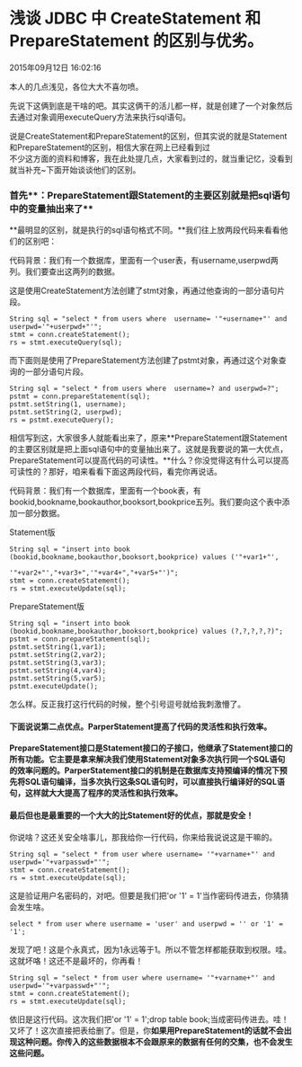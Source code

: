 # 浅谈 JDBC 中 CreateStatement 和 PrepareStatement 的区别与优劣。

2015年09月12日 16:02:16

本人的几点浅见，各位大大不喜勿喷。

先说下这俩到底是干啥的吧。其实这俩干的活儿都一样，就是创建了一个对象然后去通过对象调用executeQuery方法来执行sql语句。

说是CreateStatement和PrepareStatement的区别，但其实说的就是Statement和PrepareStatement的区别，相信大家在网上已经看到过  
不少这方面的资料和博客，我在此处提几点，大家看到过的，就当重记忆，没看到就当补充~下面开始谈谈他们的区别。

### 首先**：PrepareStatement跟Statement的主要区别就是把sql语句中的变量抽出来了**

**最明显的区别，就是执行的sql语句格式不同。**我们往上放两段代码来看看他们的区别吧：

代码背景：我们有一个数据库，里面有一个user表，有username,userpwd两列。我们要查出这两列的数据。

这是使用CreateStatement方法创建了stmt对象，再通过他查询的一部分语句片段。

```
String sql = "select * from users where  username= '"+username+"' and userpwd='"+userpwd+"'";
stmt = conn.createStatement();
rs = stmt.executeQuery(sql);
```

而下面则是使用了PrepareStatement方法创建了pstmt对象，再通过这个对象查询的一部分语句片段。

```
String sql = "select * from users where  username=? and userpwd=?";
pstmt = conn.prepareStatement(sql);
pstmt.setString(1, username);
pstmt.setString(2, userpwd);
rs = pstmt.executeQuery();
```

相信写到这，大家很多人就能看出来了，原来**PrepareStatement跟Statement的主要区别就是把上面sql语句中的变量抽出来了。这就是我要说的第一大优点，PrepareStatement可以提高代码的可读性。**什么？你没觉得这有什么可以提高可读性的？那好，咱来看看下面这两段代码，看完你再说话。

代码背景：我们有一个数据库，里面有一个book表，有bookid,bookname,bookauthor,booksort,bookprice五列。我们要向这个表中添加一部分数据。

Statement版

```
String sql = "insert into book (bookid,bookname,bookauthor,booksort,bookprice) values ('"+var1+"',
                                '"+var2+"',"+var3+",'"+var4+","+var5+"')";
stmt = conn.createStatement();
rs = stmt.executeUpdate(sql);
```

PrepareStatement版

```
String sql = "insert into book (bookid,bookname,bookauthor,booksort,bookprice) values (?,?,?,?,?)";
pstmt = conn.prepareStatement(sql);
pstmt.setString(1,var1);
pstmt.setString(2,var2);
pstmt.setString(3,var3);
pstmt.setString(4,var4);
pstmt.setString(5,var5);
pstmt.executeUpdate();
```

怎么样。反正我打这行代码的时候，整个引号逗号就给我刺激懵了。

#### 下面说说第二点优点。ParperStatement提高了代码的灵活性和执行效率。

**PrepareStatement接口是Statement接口的子接口，他继承了Statement接口的所有功能。它主要是拿来解决我们使用Statement对象多次执行同一个SQL语句的效率问题的。ParperStatement接口的机制是在数据库支持预编译的情况下预先将SQL语句编译，当多次执行这条SQL语句时，可以直接执行编译好的SQL语句，这样就大大提高了程序的灵活性和执行效率。**

#### 最后但也是最重要的一个大大的比Statement好的优点，那就是安全！

你说啥？这还关安全啥事儿，那我给你一行代码，你来给我说说这是干嘛的。

```
String sql = "select * from user where username= '"+varname+"' and userpwd='"+varpasswd+"'";
stmt = conn.createStatement();
rs = stmt.executeUpdate(sql);
```

这是验证用户名密码的，对吧。但要是我们把'or '1' = 1'当作密码传进去，你猜猜会发生啥。

```
select * from user where username = 'user' and userpwd = '' or '1' = '1';
```

发现了吧！这是个永真式，因为1永远等于1。所以不管怎样都能获取到权限。哇。这就坏咯！这还不是最坏的，你再看！

```
String sql = "select * from user where username= '"+varname+"' and userpwd='"+varpasswd+"'";  
stmt = conn.createStatement();  
rs = stmt.executeUpdate(sql);
```

依旧是这行代码。这次我们把'or '1' = 1';drop table book;当成密码传进去。哇！又坏了！这次直接把表给删了。但是，你**如果用PrepareStatement的话就不会出现这种问题。你传入的这些数据根本不会跟原来的数据有任何的交集，也不会发生这些问题。**

